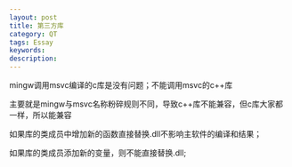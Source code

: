 ```yaml
---
layout: post
title: 第三方库
category: QT
tags: Essay
keywords: 
description: 
---
```


mingw调用msvc编译的c库是没有问题；不能调用msvc的c++库

主要就是mingw与msvc名称粉碎规则不同，导致c++库不能兼容，但c库大家都一样，所以能兼容

如果库的类成员中增加新的函数直接替换.dll不影响主软件的编译和结果；

如果库的类成员添加新的变量，则不能直接替换.dll;
